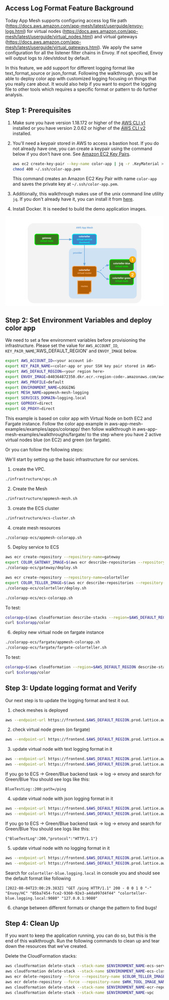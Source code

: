 ## Access Log Format Feature Background
Today App Mesh supports configuring access log file path (https://docs.aws.amazon.com/app-mesh/latest/userguide/envoy-logs.html) for virtual nodes (https://docs.aws.amazon.com/app-mesh/latest/userguide/virtual_nodes.html) and virtual gateways (https://docs.aws.amazon.com/app-mesh/latest/userguide/virtual_gateways.html). We apply the same configuration for all the listener filter chains in Envoy. If not specified, Envoy will output logs to /dev/stdout by default. 

In this feature, we add support for different logging format like text_format_source or json_format. Following the walkthrough, you will be able to deploy color app with customized logging focusing on things that you really care about. It would also help if you want to export the logging file to other tools which requires a specific format or pattern to do further analysis. 

## Step 1: Prerequisites

1. Make sure you have version 1.18.172 or higher of the [AWS CLI v1](https://docs.aws.amazon.com/cli/latest/userguide/install-cliv1.html) installed or you have version 2.0.62 or higher of the [AWS CLI v2](https://docs.aws.amazon.com/cli/latest/userguide/install-cliv2.html) installed.

2. You'll need a keypair stored in AWS to access a bastion host.
   If you do not already have one, you can create a keypair using the command below if you don't have one. See [Amazon EC2 Key Pairs](https://docs.aws.amazon.com/AWSEC2/latest/UserGuide/ec2-key-pairs.html).

    ```bash
    aws ec2 create-key-pair --key-name color-app | jq -r .KeyMaterial > ~/.ssh/color-app.pem
    chmod 400 ~/.ssh/color-app.pem
    ```

    This command creates an Amazon EC2 Key Pair with name `color-app` and saves the private key at `~/.ssh/color-app.pem`.

4. Additionally, this walkthrough makes use of the unix command line utility `jq`. If you don't already have it, you can install it from [here](https://stedolan.github.io/jq/).
5. Install Docker. It is needed to build the demo application images.

![](fargate.png)
## Step 2: Set Environment Variables and deploy color app
We need to set a few environment variables before provisioning the infrastructure.
Please set the value for `AWS_ACCOUNT_ID`, `KEY_PAIR_NAME`,'AWS_DEFAULT_REGION' and `ENVOY_IMAGE` below.

```bash
export AWS_ACCOUNT_ID=<your account id>
export KEY_PAIR_NAME=<color-app or your SSH key pair stored in AWS>
export AWS_DEFAULT_REGION=<your region here>
export ENVOY_IMAGE=840364872350.dkr.ecr.<region-code>.amazonaws.com/aws-appmesh-envoy:v1.22.2.1-prod
export AWS_PROFILE=default
export ENVIRONMENT_NAME=LOGGING
export MESH_NAME=appmesh-mesh-logging
export SERVICES_DOMAIN=logging.local
export GOPROXY=direct
export GO_PROXY=direct
```
This example is based on color app with Virtual Node on both EC2 and Fargate instance. Follow the color app example in aws-app-mesh-examples/examples/apps/colorapp/
then follow walkthrough in aws-app-mesh-examples/walkthroughs/fargate/ to the step where you have 2 active virtual nodes blue (on EC2) and green (on fargate).

Or you can follow the following steps:

We'll start by setting up the basic infrastructure for our services.

1. create the VPC.

```bash
./infrastructure/vpc.sh
```
2. Create the Mesh

```bash
./infrastructure/appmesh-mesh.sh
```
3. create the ECS cluster

```bash
./infrastructure/ecs-cluster.sh
```
4. create mesh resources

```bash
./colorapp-ecs/appmesh-colorapp.sh
```
5. Deploy service to ECS

```bash
aws ecr create-repository --repository-name=gateway
export COLOR_GATEWAY_IMAGE=$(aws ecr describe-repositories --repository-names=gateway --query 'repositories[0].repositoryUri' --output text)
./colorapp-ecs/gateway/deploy.sh
```

```bash
aws ecr create-repository --repository-name=colorteller
export COLOR_TELLER_IMAGE=$(aws ecr describe-repositories --repository-names=colorteller --query 'repositories[0].repositoryUri' --output text)
./colorapp-ecs/colorteller/deploy.sh
```

```bash
./colorapp-ecs/ecs-colorapp.sh
```

To test:

```bash
colorapp=$(aws cloudformation describe-stacks --region=$AWS_DEFAULT_REGION --stack-name=$ENVIRONMENT_NAME-ecs-colorapp --query="Stacks[0].Outputs[?OutputKey=='ColorAppEndpoint'].OutputValue" --output=text)
curl $colorapp/color
```
6. deploy new virtual node on fargate instance

```bash
./colorapp-ecs/fargate/appmesh-colorapp.sh
./colorapp-ecs/fargate/fargate-colorteller.sh
```

To test:

```bash
colorapp=$(aws cloudformation --region=$AWS_DEFAULT_REGION describe-stacks --stack-name=$ENVIRONMENT_NAME-ecs-colorapp --query="Stacks[0].Outputs[?OutputKey=='ColorAppEndpoint'].OutputValue" --output=text)
curl $colorapp/color
```

## Step 3: Update logging format and Verify

Our next step is to update the logging format and test it out.

1. check meshes is deployed

```bash
aws --endpoint-url https://frontend.$AWS_DEFAULT_REGION.prod.lattice.aws.a2z.com --region $AWS_DEFAULT_REGION appmesh list-meshes
```
2. check virtual node green (on fargate)

```bash
aws --endpoint-url https://frontend.$AWS_DEFAULT_REGION.prod.lattice.aws.a2z.com --region $AWS_DEFAULT_REGION appmesh describe-virtual-node --virtual-node-name colorteller-green-vn --mesh-name $MESH_NAME
```

3. update virtual node with text logging format in it

```bash
aws --endpoint-url https://frontend.$AWS_DEFAULT_REGION.prod.lattice.aws.a2z.com --region $AWS_DEFAULT_REGION appmesh update-virtual-node --virtual-node-name colorteller-blue-vn --mesh-name $MESH_NAME --cli-input-json file://src/blue-text-format.json
aws --endpoint-url https://frontend.$AWS_DEFAULT_REGION.prod.lattice.aws.a2z.com --region $AWS_DEFAULT_REGION appmesh update-virtual-node --virtual-node-name colorteller-green-vn --mesh-name $MESH_NAME --cli-input-json file://src/green-text-format.json
```
If you go to ECS -> Green/Blue backend task -> log -> envoy and search for Green/Blue
You should see logs like this:

```
BlueTestLog::200:path=/ping
```

4. update virtual node with json logging format in it

```bash
aws --endpoint-url https://frontend.$AWS_DEFAULT_REGION.prod.lattice.aws.a2z.com --region $AWS_DEFAULT_REGION appmesh update-virtual-node --virtual-node-name colorteller-blue-vn --mesh-name $MESH_NAME --cli-input-json file://src/blue-json-format.json
aws --endpoint-url https://frontend.$AWS_DEFAULT_REGION.prod.lattice.aws.a2z.com --region $AWS_DEFAULT_REGION appmesh update-virtual-node --virtual-node-name colorteller-green-vn --mesh-name $MESH_NAME --cli-input-json file://src/green-json-format.json
```

If you go to ECS -> Green/Blue backend task -> log -> envoy and search for Green/Blue
You should see logs like this:

```
{"BlueTestLog":200,"protocol":"HTTP/1.1"}
```

5. update virtual node with no logging format in it

```bash
aws --endpoint-url https://frontend.$AWS_DEFAULT_REGION.prod.lattice.aws.a2z.com --region $AWS_DEFAULT_REGION appmesh update-virtual-node --virtual-node-name colorteller-blue-vn --mesh-name $MESH_NAME --cli-input-json file://src/blue-no-format.json
aws --endpoint-url https://frontend.$AWS_DEFAULT_REGION.prod.lattice.aws.a2z.com --region $AWS_DEFAULT_REGION appmesh update-virtual-node --virtual-node-name colorteller-green-vn --mesh-name $MESH_NAME --cli-input-json file://src/green-no-format.json
```
Search for `colorteller-blue.logging.local` in console you and should see the default format like following
```
[2022-08-04T23:00:29.383Z] "GET /ping HTTP/1.1" 200 - 0 0 1 0 "-" "Envoy/HC" "05ba7454-fce2-9360-92e3-a4da997d4f44" "colorteller-blue.logging.local:9080" "127.0.0.1:9080"
```
6. change between different formats or change the pattern to find bugs!

## Step 4: Clean Up


If you want to keep the application running, you can do so, but this is the end of this walkthrough.
Run the following commands to clean up and tear down the resources that we’ve created.

Delete the CloudFormation stacks:

```bash
aws cloudformation delete-stack --stack-name $ENVIRONMENT_NAME-ecs-service
aws cloudformation delete-stack --stack-name $ENVIRONMENT_NAME-ecs-cluster
aws ecr delete-repository --force --repository-name $COLOR_TELLER_IMAGE_NAME
aws ecr delete-repository --force --repository-name $WRK_TOOL_IMAGE_NAME
aws cloudformation delete-stack --stack-name $ENVIRONMENT_NAME-ecr-repositories
aws cloudformation delete-stack --stack-name $ENVIRONMENT_NAME-vpc
```
